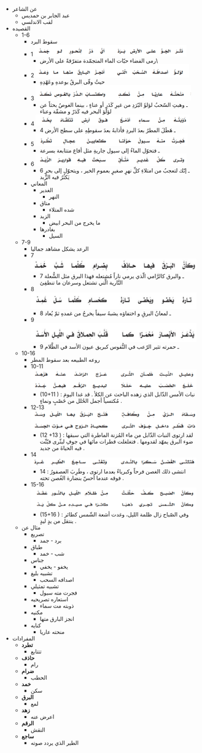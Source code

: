 - عن الشاعر
	- عبد الجابر بن حمديس
	- لقب الاندلسي
- القصيده
	- 1-6
		- سقوط البرد
		- 1 ![image.png](../assets/image_1650515792450_0.png)
			- رمى الفضاء حبّات الماء المتجمّدة متفرّقةً على الأرضِ\
		- 2 ![image.png](../assets/image_1650515803863_0.png)
			- حيثُ وفّى البرقُ بوعدهِ وعَهْدِهِ
		- 3 ![image.png](../assets/image_1650515814669_0.png)
			- ـ وهبتِ السّحبُ لؤلؤَ البّرَدِ من غيرِ كَدَرٍ أو عناءٍ ، بينما الغوصُ بحثاً عن لؤلؤِ البحرِ فيه كَدَرٌ و مشقّة وعناء
		- 4 ![image.png](../assets/image_1650515824784_0.png)
			- 4 ـ هَطَلَ المطرُ بعدَ البردِ فأذابهُ بعدَ سقوطِهِ على سطح الأرضِ
		- 5 ![image.png](../assets/image_1650515840442_0.png)
			- ـ فتحوّل الماءُ إلى سيولٍ جاريةٍ مثل أفاعٍ متتابعة بسرعة
		- 6 ![image.png](../assets/image_1650515848288_0.png)
			- 6 ـ إنّك لتعجبُ من امتلاءِ كلِّ نهرٍ صغيرٍ بعمومِ الخير ، ويتحوّل إلى بحرٍ يَكثُرُ فيه الزّبد
		- المعاني
			- الغدير
				- النهر
			- متاق
				- شده المتلاء
			- الزبد
				- ما يخرج من البحر ابيض
			- بغادرها
				- السيل
	- 7-9
		- الرعد يشكل مشاهد جماليا
		- 7 ![image.png](../assets/image_1650515863089_0.png)
			- 7 ـ والبرق كالرَّامي الّذي يرمي ناراً مُشتعله فهذا البرق مثل الشُّعلة النَّارية الَّتي تشتعل وسرعان ما تنطفِئ
		- 8 ![image.png](../assets/image_1650515870149_0.png)
			- 8 ـ  لمعانُ البرقِ و اختفاؤه يشبهُ سيفاً يخرجُ من غمدهِ ثمّ يُعاد
		- 9 ![image.png](../assets/image_1650515876168_0.png)
			- 9 ـ حمرته تثير الرّعب في النُّفوس كبريق عيون الأسد في الظَّلام
	- 10-16
		- روعه الطبيعه بعد سقوط المطر
		- 10-11 ![image.png](../assets/image_1650515898668_0.png)
			- (10+11 ) : نبات الأمس الذّابل الذي زهده الباحث عن الكلأ . قد غدا اليومَ مُكتسياً أجمل الحُلل من خَصْبٍ ونماءٍ .
		- 12-13 ![image.png](../assets/image_1650515906905_0.png)
			- (12 +13 ) : لقد ارتوى النبات الذّابل من ماء المُزنة الماطرة التي سبقها ضوء البرق يمهّد لقدومها . فتغلغلت قطرات مائها في جوفِ لبثّرى فبّثّت فيه الحياةَ من جديد .
		- 14 ![image.png](../assets/image_1650515915558_0.png)
			- 14 : انتشى ذلك الغصن فرحاً وكبرياءً بعدما ارتوى ، وطَرِبَ العصفورُ فوقه عندما أحسّ بنضارة الغُصن تحته .
		- 15-16 ![image.png](../assets/image_1650515921856_0.png)
			- (15+16 ) : وفي الصّباح زال ظلمة الليل، وغدت أشعة الشّمس كطائر ينتقل من يدٍ ليدٍ .
	- مثال عن
		- تصريع
			- برد - جمد
		- طباق
			- شب - خمد
		- جناس
			- يخفو - يخفي
		- تشبيه بليغ
			- اصدافه السحب
		- تشبيه تمثيلي
			- فجرت مته سبول
		- استعاره تصريحيه
			- ذوبته مت سماء
		- مكنيه
			- انجز البارق متها
		- كنايه
			- منحته عاريا
- المفرادات
	- **تطرد**
		- تتتابع
	- **حاذف**
		- رام
	- **ضرام**
		- الحطب
	- **خمد**
		- سكن
	- **البرق**
		- لمع
	- **زهد**
		- اعرض عنه
	- **الرقم**
		- النقش
	- **ساجع**
		- الطير الذي يردد صوته
